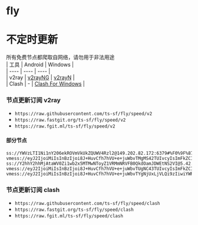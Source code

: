 # fly
# 不定时更新
所有免费节点都爬取自网络，请勿用于非法用途  
|  工具  | Android  | Windows  |  
|  ----  | ----   | ----  |  
| v2ray  | [v2rayNG](https://github.com/2dust/v2rayNG/releases) | [v2rayN](https://github.com/2dust/v2rayN/releases) |  
| Clash  | - | [Clash For Windows](https://github.com/2dust/clashN/releases) | 
  
### 节点更新订阅  v2ray
- `https://raw.githubusercontent.com/ts-sf/fly/speed/v2`  
- `https://raw.fastgit.org/ts-sf/fly/speed/v2`  
- `https://raw.fgit.ml/ts-sf/fly/speed/v2`  
#### 部分节点  
``` 
ss://YWVzLTI1Ni1nY206ekROVmVkUkZQUWV4Rzl2@149.202.82.172:6379#%F0%9F%87%AB%F0%9F%87%B7FR%E6%B3%95%E5%9B%BD2%201.7MB%2Fs
vmess://eyJ2IjoiMiIsInBzIjoi8J+HuvCfh7hVU+e+juWbvTMgMS42TUIvcyIsImFkZCI6IjEwNC4yNi41LjMyIiwicG9ydCI6IjIwODIiLCJpZCI6IjAwOWQzMjBhLTU5NjAtNDllNi05OWMzLTMwMTk2NmZmNmZlYSIsImFpZCI6IjAiLCJzY3kiOiJhdXRvIiwibmV0Ijoid3MiLCJ0eXBlIjoiIiwiaG9zdCI6ImJiaC5yZWRidWxscGx1cy54eXoiLCJwYXRoIjoiLyIsInRscyI6IiIsInNuaSI6IiIsInRlc3RfbmFtZSI6IlVT576O5Zu9MyJ9
ss://Y2hhY2hhMjAtaWV0Zi1wb2x5MTMwNToyZ1VRMmNRVFB0QkdOamJDWEtNS2VI@5.42.72.241:30482#%F0%9F%87%B7%F0%9F%87%BARU%E4%BF%84%E7%BD%97%E6%96%AF%20268.4KB%2Fs
vmess://eyJ2IjoiMiIsInBzIjoi8J+HuvCfh7hVU+e+juWbvTUgNC43TUIvcyIsImFkZCI6Im1pemJhbi5hcnpvbmhvc3QuaXIiLCJwb3J0IjoiMjA4NiIsImlkIjoiZTY5MGZmOWUtMTY3Ni00YmUzLWQxMzYtZGNhZTU4NmNiMWU3IiwiYWlkIjoiMCIsInNjeSI6ImF1dG8iLCJuZXQiOiJ3cyIsInR5cGUiOiJub25lIiwiaG9zdCI6Im1pemJhbi5hcnpvbmhvc3QuaXIiLCJwYXRoIjoiLyIsInRscyI6IiIsInNuaSI6IiIsInRlc3RfbmFtZSI6IlVT576O5Zu9NSJ9
vmess://eyJ2IjoiMiIsInBzIjoi8J+HuvCfh7hVU+e+juWbvTYgNjUxLjVLQi9zIiwiYWRkIjoiMTA0LjIxLjcwLjI0MiIsInBvcnQiOiIyMDg2IiwiaWQiOiIxZmJjYzhhNC0xZjRkLTQ5ZTgtOTA4Ny05NDVjZWRlZTEwNzIiLCJhaWQiOiIwIiwic2N5IjoiYXV0byIsIm5ldCI6IndzIiwidHlwZSI6IiIsImhvc3QiOiJrcjAxLmFwcGxlaWQuYmYiLCJwYXRoIjoiL3dzP2VkPTIwNDgiLCJ0bHMiOiIiLCJzbmkiOiIiLCJ0ZXN0X25hbWUiOiJVU+e+juWbvTYifQ==
```
### 节点更新订阅  clash
- `https://raw.githubusercontent.com/ts-sf/fly/speed/clash`  
- `https://raw.fastgit.org/ts-sf/fly/speed/clash`  
- `https://raw.fgit.ml/ts-sf/fly/speed/clash`  


